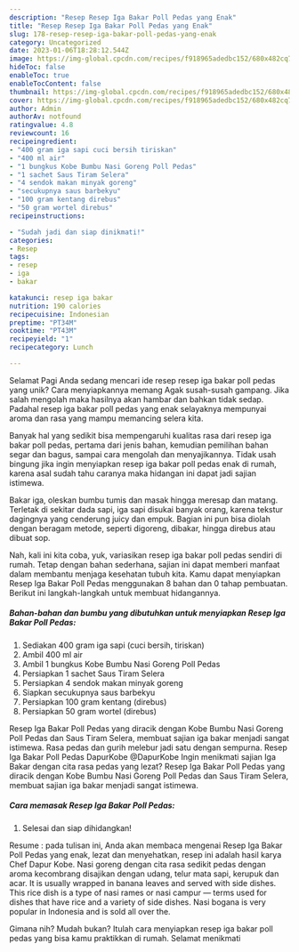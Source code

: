 ```yaml
---
description: "Resep Resep Iga Bakar Poll Pedas yang Enak"
title: "Resep Resep Iga Bakar Poll Pedas yang Enak"
slug: 178-resep-resep-iga-bakar-poll-pedas-yang-enak
category: Uncategorized
date: 2023-01-06T18:28:12.544Z
image: https://img-global.cpcdn.com/recipes/f918965adedbc152/680x482cq70/resep-iga-bakar-poll-pedas-foto-resep-utama.jpg
hideToc: false
enableToc: true
enableTocContent: false
thumbnail: https://img-global.cpcdn.com/recipes/f918965adedbc152/680x482cq70/resep-iga-bakar-poll-pedas-foto-resep-utama.jpg
cover: https://img-global.cpcdn.com/recipes/f918965adedbc152/680x482cq70/resep-iga-bakar-poll-pedas-foto-resep-utama.jpg
author: Admin
authorAv: notfound
ratingvalue: 4.8
reviewcount: 16
recipeingredient:
- "400 gram iga sapi cuci bersih tiriskan"
- "400 ml air"
- "1 bungkus Kobe Bumbu Nasi Goreng Poll Pedas"
- "1 sachet Saus Tiram Selera"
- "4 sendok makan minyak goreng"
- "secukupnya saus barbekyu"
- "100 gram kentang direbus"
- "50 gram wortel direbus"
recipeinstructions:

- "Sudah jadi dan siap dinikmati!"
categories:
- Resep
tags:
- resep
- iga
- bakar

katakunci: resep iga bakar 
nutrition: 190 calories
recipecuisine: Indonesian
preptime: "PT34M"
cooktime: "PT43M"
recipeyield: "1"
recipecategory: Lunch

---
```



Selamat Pagi Anda sedang mencari ide resep resep iga bakar poll pedas yang unik? Cara menyiapkannya memang Agak susah-susah gampang. Jika salah mengolah maka hasilnya akan hambar dan bahkan tidak sedap. Padahal resep iga bakar poll pedas yang enak selayaknya mempunyai aroma dan rasa yang mampu memancing selera kita.


Banyak hal yang sedikit bisa mempengaruhi kualitas rasa dari resep iga bakar poll pedas, pertama dari jenis bahan, kemudian pemilihan bahan segar dan bagus, sampai cara mengolah dan menyajikannya. Tidak usah bingung jika ingin menyiapkan resep iga bakar poll pedas enak di rumah, karena asal sudah tahu caranya maka hidangan ini dapat jadi sajian istimewa.

Bakar iga, oleskan bumbu tumis dan masak hingga meresap dan matang. Terletak di sekitar dada sapi, iga sapi disukai banyak orang, karena tekstur dagingnya yang cenderung juicy dan empuk. Bagian ini pun bisa diolah dengan beragam metode, seperti digoreng, dibakar, hingga direbus atau dibuat sop.


Nah, kali ini kita coba, yuk, variasikan resep iga bakar poll pedas sendiri di rumah. Tetap dengan bahan sederhana, sajian ini dapat memberi manfaat dalam membantu menjaga kesehatan tubuh kita. Kamu dapat menyiapkan Resep Iga Bakar Poll Pedas menggunakan 8 bahan dan 0 tahap pembuatan. Berikut ini langkah-langkah untuk membuat hidangannya.

<!--inarticleads1-->

##### Bahan-bahan dan bumbu yang dibutuhkan untuk menyiapkan Resep Iga Bakar Poll Pedas:

1. Sediakan 400 gram iga sapi (cuci bersih, tiriskan)
1. Ambil 400 ml air
1. Ambil 1 bungkus Kobe Bumbu Nasi Goreng Poll Pedas
1. Persiapkan 1 sachet Saus Tiram Selera
1. Persiapkan 4 sendok makan minyak goreng
1. Siapkan secukupnya saus barbekyu
1. Persiapkan 100 gram kentang (direbus)
1. Persiapkan 50 gram wortel (direbus)


Resep Iga Bakar Poll Pedas yang diracik dengan Kobe Bumbu Nasi Goreng Poll Pedas dan Saus Tiram Selera, membuat sajian iga bakar menjadi sangat istimewa. Rasa pedas dan gurih melebur jadi satu dengan sempurna. Resep Iga Bakar Poll Pedas DapurKobe @DapurKobe Ingin menikmati sajian Iga Bakar dengan cita rasa pedas yang lezat? Resep Iga Bakar Poll Pedas yang diracik dengan Kobe Bumbu Nasi Goreng Poll Pedas dan Saus Tiram Selera, membuat sajian iga bakar menjadi sangat istimewa. 

<!--inarticleads2-->

##### Cara memasak Resep Iga Bakar Poll Pedas:


1. Selesai dan siap dihidangkan!

Resume : pada tulisan ini, Anda akan membaca mengenai Resep Iga Bakar Poll Pedas yang enak, lezat dan menyehatkan, resep ini adalah hasil karya Chef Dapur Kobe. Nasi goreng dengan cita rasa sedikit pedas dengan aroma kecombrang disajikan dengan udang, telur mata sapi, kerupuk dan acar. It is usually wrapped in banana leaves and served with side dishes. This rice dish is a type of nasi rames or nasi campur — terms used for dishes that have rice and a variety of side dishes. Nasi bogana is very popular in Indonesia and is sold all over the. 

Gimana nih? Mudah bukan? Itulah cara menyiapkan resep iga bakar poll pedas yang bisa kamu praktikkan di rumah. Selamat menikmati

